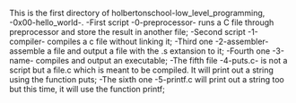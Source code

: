 This is the first directory of holbertonschool-low_level_programming, -0x00-hello_world-.
-First script -0-preprocessor- runs a C file through preprocessor and store the result in another file;
-Second script -1-compiler- compiles a c file without linking it;
-Third one -2-assembler- assemble a file and output a file with the .s extansion to it;
-Fourth one -3-name- compiles and output an executable;
-The fifth file -4-puts.c- is not a script but a file.c which is meant to be compiled. It will print out a string using the function puts;
-The sixth one -5-printf.c will print out a string too but this time, it will use the function printf;